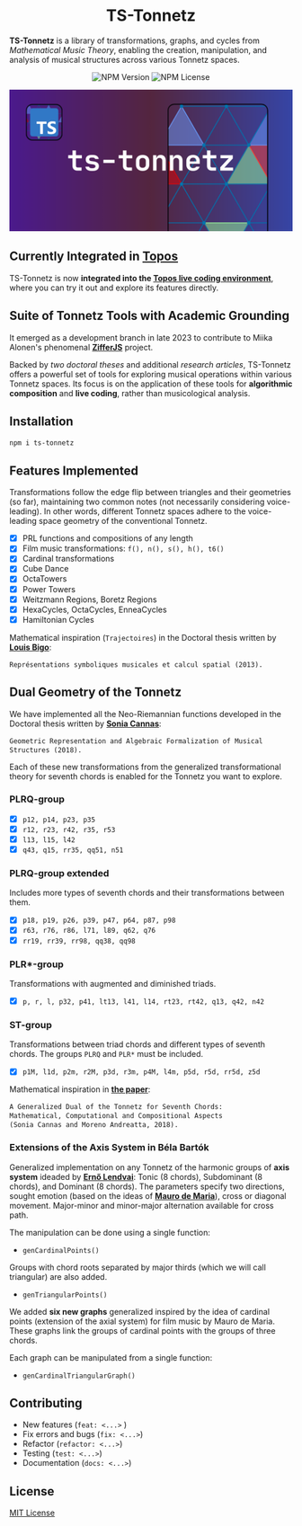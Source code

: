 <h1 align="center"> TS-Tonnetz </h1>

**TS-Tonnetz** is a library of transformations, graphs, and cycles from *Mathematical Music Theory*, enabling the creation, manipulation, and analysis of musical structures across various Tonnetz spaces.

<p align="center">
 <img src="https://img.shields.io/npm/v/ts-tonnetz" alt="NPM Version">
 <img src="https://img.shields.io/npm/l/ts-tonnetz" alt="NPM License">
</p>

![ts-tonnetz-social-image](ts-tonnetz.png)

## Currently Integrated in [**Topos**](https://topos.live/#ziffers_tonnetz)

TS-Tonnetz is now **integrated into the [**Topos live coding environment**](https://topos.live/#ziffers_tonnetz)**, where you can try it out and explore its features directly.

##  Suite of Tonnetz Tools with Academic Grounding

It emerged as a development branch in late 2023 to contribute to Miika Alonen's phenomenal [**ZifferJS**](https://github.com/amiika/zifferjs) project.

Backed by *two doctoral theses* and additional *research articles*, TS-Tonnetz offers a powerful set of tools for exploring musical operations within various Tonnetz spaces. Its focus is on the application of these tools for **algorithmic composition** and **live coding**, rather than musicological analysis.

## Installation

```node
npm i ts-tonnetz
```

## Features Implemented

Transformations follow the edge flip between triangles and their geometries (so far), maintaining two common notes (not necessarily considering voice-leading). In other words, different Tonnetz spaces adhere to the voice-leading space geometry of the conventional Tonnetz.

- [x] PRL functions and compositions of any length
- [x] Film music transformations: `f(), n(), s(), h(), t6()`
- [x] Cardinal transformations
- [x] Cube Dance
- [x] OctaTowers
- [x] Power Towers
- [x] Weitzmann Regions, Boretz Regions
- [x] HexaCycles, OctaCycles, EnneaCycles
- [x] Hamiltonian Cycles

Mathematical inspiration (`Trajectoires`) in the Doctoral thesis written by [**Louis Bigo**](https://theses.hal.science/tel-01326827):

```text
Représentations symboliques musicales et calcul spatial (2013).
```

## Dual Geometry of the Tonnetz

We have implemented all the Neo-Riemannian functions developed in the Doctoral thesis written by [**Sonia Cannas**](https://publication-theses.unistra.fr/public/theses_doctorat/2018/CANNAS_Sonia_2018_ED269.pdf):

```text
Geometric Representation and Algebraic Formalization of Musical Structures (2018).
```

Each of these new transformations from the generalized transformational theory for seventh chords is enabled for the Tonnetz you want to explore.

### PLRQ-group

- [x] `p12, p14, p23, p35`
- [x] `r12, r23, r42, r35, r53`
- [x] `l13, l15, l42`
- [x] `q43, q15, rr35, qq51, n51`

### PLRQ-group extended

Includes more types of seventh chords and their transformations between them.

- [x] `p18, p19, p26, p39, p47, p64, p87, p98`
- [x] `r63, r76, r86, l71, l89, q62, q76`
- [x] `rr19, rr39, rr98, qq38, qq98`

### PLR*-group

Transformations with augmented and diminished triads.

- [x] `p, r, l, p32, p41, lt13, l41, l14, rt23, rt42, q13, q42, n42`

### ST-group

Transformations between triad chords and different types of seventh chords. The groups `PLRQ` and `PLR*` must be included.

- [x]  `p1M, l1d, p2m, r2M, p3d, r3m, p4M, l4m, p5d, r5d, rr5d, z5d`

Mathematical inspiration in [**the paper**](https://hal.science/hal-02021946/):

```text
A Generalized Dual of the Tonnetz for Seventh Chords:
Mathematical, Computational and Compositional Aspects
(Sonia Cannas and Moreno Andreatta, 2018).
```
### Extensions of the Axis System in Béla Bartók

Generalized implementation on any Tonnetz of the harmonic groups of **axis system** ideaded by [**Ernő Lendvai**](https://web.archive.org/web/20150614031849/http://www.harmonicwheel.com/bartok_axes.pdf): Tonic (8 chords), Subdominant (8 chords), and Dominant (8 chords). The parameters specify two directions, sought emotion (based on the ideas of [**Mauro de Maria**](https://www.youtube.com/watch?v=EhmbTaEKUZo)), cross or diagonal movement. Major-minor and minor-major alternation available for cross path.

The manipulation can be done using a single function:
* `genCardinalPoints()`

Groups with chord roots separated by major thirds (which we will call triangular) are also added.
* `genTriangularPoints()`

We added **six new graphs** generalized inspired by the idea of cardinal points (extension of the axial system) for film music by Mauro de Maria. These graphs link the groups of cardinal points with the groups of three chords.

Each graph can be manipulated from a single function:
* `genCardinalTriangularGraph()`

## Contributing

- New features (`feat: <...>` )
- Fix errors and bugs (`fix: <...>`)
- Refactor (`refactor: <...>`)
- Testing (`test: <...>`)
- Documentation (`docs: <...>`)

## License

[MIT License](https://github.com/edelveart/TypeScriptTonnetz/blob/main/LICENSE)
